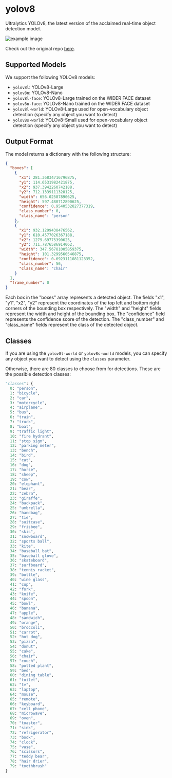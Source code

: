 # yolov8

Ultralytics YOLOv8, the latest version of the acclaimed real-time object detection model.

![example image](https://user-images.githubusercontent.com/26833433/243418624-5785cb93-74c9-4541-9179-d5c6782d491a.png)

Check out the original repo [here](https://github.com/ultralytics/ultralytics).

## Supported Models
We support the following YOLOv8 models:
- `yolov8l`: YOLOv8-Large
- `yolov8n`: YOLOv8-Nano
- `yolov8l-face`: YOLOv8-Large trained on the WIDER FACE dataset
- `yolov8n-face`: YOLOv8-Nano trained on the WIDER FACE dataset
- `yolov8l-world`: YOLOv8-Large used for open-vocabulary object detection (specify any object you want to detect)
- `yolov8s-world`: YOLOv8-Small used for open-vocabulary object detection (specify any object you want to detect)

## Output Format

The model returns a dictionary with the following structure:

```json
{
  "boxes": [
    {
      "x1": 281.36834716796875,
      "y1": 114.6531982421875,
      "x2": 937.3942260742188,
      "y2": 712.1339111328125,
      "width": 656.02587890625,
      "height": 597.480712890625,
      "confidence": 0.9540532827377319,
      "class_number": 0,
      "class_name": "person"
    },
    {
      "x1": 932.1299438476562,
      "y1": 610.4577026367188,
      "x2": 1279.69775390625,
      "y2": 711.7876586914062,
      "width": 347.56781005859375,
      "height": 101.3299560546875,
      "confidence": 0.6923111081123352,
      "class_number": 56,
      "class_name": "chair"
    }
  ],
  "frame_number": 0
}
```

Each box in the "boxes" array represents a detected object. The fields "x1", "y1", "x2", "y2" represent the coordinates of the top left and bottom right corners of the bounding box respectively. The "width" and "height" fields represent the width and height of the bounding box. The "confidence" field represents the confidence score of the detection. The "class_number" and "class_name" fields represent the class of the detected object.

## Classes
If you are using the `yolov8l-world` or `yolov8s-world` models, you can specify any object you want to detect using the `classes` parameter.

Otherwise, there are 80 classes to choose from for detections. These are the possible detection classes:
```python
"classes": {
  0: "person",
  1: "bicycle",
  2: "car",
  3: "motorcycle",
  4: "airplane",
  5: "bus",
  6: "train",
  7: "truck",
  8: "boat",
  9: "traffic light",
  10: "fire hydrant",
  11: "stop sign",
  12: "parking meter",
  13: "bench",
  14: "bird",
  15: "cat",
  16: "dog",
  17: "horse",
  18: "sheep",
  19: "cow",
  20: "elephant",
  21: "bear",
  22: "zebra",
  23: "giraffe",
  24: "backpack",
  25: "umbrella",
  26: "handbag",
  27: "tie",
  28: "suitcase",
  29: "frisbee",
  30: "skis",
  31: "snowboard",
  32: "sports ball",
  33: "kite",
  34: "baseball bat",
  35: "baseball glove",
  36: "skateboard",
  37: "surfboard",
  38: "tennis racket",
  39: "bottle",
  40: "wine glass",
  41: "cup",
  42: "fork",
  43: "knife",
  44: "spoon",
  45: "bowl",
  46: "banana",
  47: "apple",
  48: "sandwich",
  49: "orange",
  50: "broccoli",
  51: "carrot",
  52: "hot dog",
  53: "pizza",
  54: "donut",
  55: "cake",
  56: "chair",
  57: "couch",
  58: "potted plant",
  59: "bed",
  60: "dining table",
  61: "toilet",
  62: "tv",
  63: "laptop",
  64: "mouse",
  65: "remote",
  66: "keyboard",
  67: "cell phone",
  68: "microwave",
  69: "oven",
  70: "toaster",
  71: "sink",
  72: "refrigerator",
  73: "book",
  74: "clock",
  75: "vase",
  76: "scissors",
  77: "teddy bear",
  78: "hair drier",
  79: "toothbrush"
}
```